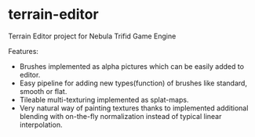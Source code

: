 # terrain-editor
Terrain Editor project for Nebula Trifid Game Engine

Features:
* Brushes implemented as alpha pictures which can be easily added to editor.
* Easy pipeline for adding new types(function) of brushes like standard, smooth or flat.
* Tileable multi-texturing implemented as splat-maps.
* Very natural way of painting textures thanks to implemented additional blending with on-the-fly normalization instead of typical linear interpolation.
